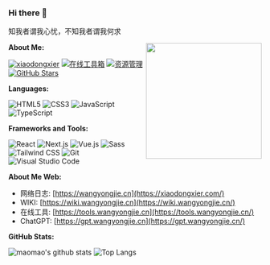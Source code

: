 ### Hi there 👋


<!-- <pre>
吾志所向，一往无前。
                              -- 一个想躺平的小开发
</pre> -->

<pre>
知我者谓我心忧，不知我者谓我何求
</pre>

<!-- <img align='right' src="https://xiaodongxier.com/favicon.ico" width="230"> -->
<img align='right' src="https://media.giphy.com/media/M9gbBd9nbDrOTu1Mqx/giphy.gif" width="230">

**About Me:**

[![xiaodongxier](https://img.shields.io/badge/xiaodongxier-4285F4?logo=GoogleHome&logoColor=fff)](https://xiaodongxier.com)
[![在线工具箱](https://img.shields.io/badge/在线工具箱-4ABF8A?logo=Bloglovin&logoColor=fff)](https://tools.wangyongjie.cn)
[![资源管理](https://img.shields.io/badge/资源管理-0D0D0D?logo=Dailymotion&logoColor=fff)](https://drive.wangyongjie.cn)
[![GitHub Stars](https://img.shields.io/github/stars/xiaodongxier?color=2da44e&label=GitHub%20Stars&logo=Github)](https://github.com/xiaodongxier) <br />
<!-- [![mmPlayer](https://img.shields.io/badge/mmPlayer-6666CC?logo=AppleMusic&logoColor=fff)](https://netease-music.fe-mm.com) -->
<!-- [![Tampermonkey](https://img.shields.io/badge/油猴脚本库-00485B?logo=Tampermonkey&logoColor=fff)](https://github.com/xiaodongxier/tampermonkey-scripts)<br /> -->
<!-- [![visitors](https://visitor-badge.laobi.icu/badge?page_id=xiaodongxier.xiaodongxier)](https://github.com/xiaodongxier) -->

**Languages:**

![HTML5](https://img.shields.io/badge/HTML5-E34F26?logo=HTML5&logoColor=fff)
![CSS3](https://img.shields.io/badge/CSS3-1572B6?logo=CSS3&logoColor=fff)
![JavaScript](https://img.shields.io/badge/JavaScript-F7DF1E?logo=JavaScript&logoColor=333)
![TypeScript](https://img.shields.io/badge/TypeScript-3178C6?logo=TypeScript&logoColor=fff)

**Frameworks and Tools:**

![React](https://img.shields.io/badge/React-61DAFB?logo=React&logoColor=333)
![Next.js](https://img.shields.io/badge/Next.js-000000?logo=Next.js&logoColor=fff)
![Vue.js](https://img.shields.io/badge/Vue.js-4FC08D?logo=Vue.js&logoColor=fff)
![Sass](https://img.shields.io/badge/Sass-CC6699?logo=Sass&logoColor=fff)
![Tailwind CSS](https://img.shields.io/badge/Tailwind%20CSS-06B6D4?logo=TailwindCSS&logoColor=fff)
![Git](https://img.shields.io/badge/Git-F05032?logo=Git&logoColor=fff)
![Visual Studio Code](https://img.shields.io/badge/VS%20CODE-007ACC?logo=VisualStudioCode&logoColor=fff)

**About Me Web:**

- 网络日志: [https://wangyongjie.cn](https://xiaodongxier.com/)
- WIKI: [https://wiki.wangyongjie.cn](https://wiki.wangyongjie.cn/)
- 在线工具: [https://tools.wangyongjie.cn](https://tools.wangyongjie.cn/)
- ChatGPT: [https://gpt.wangyongjie.cn](https://gpt.wangyongjie.cn/)



**GitHub Stats:**

![maomao's github stats](https://github-readme-stats.vercel.app/api?username=xiaodongxier&show_icons=true&hide_title=true&count_private=true)
![Top Langs](https://github-readme-stats.vercel.app/api/top-langs/?username=xiaodongxier&layout=compact)
